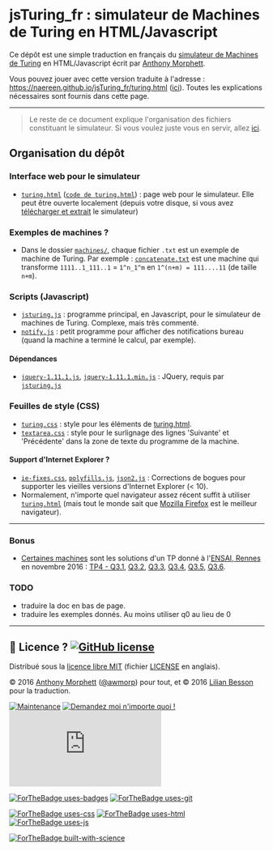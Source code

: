 # jsTuring_fr : simulateur de Machines de Turing en HTML/Javascript

Ce dépôt est une simple traduction en français du [simulateur de Machines de Turing](http://morphett.info/turing/) en HTML/Javascript écrit par [Anthony Morphett](http://morphett.info/).

Vous pouvez jouer avec cette version traduite à l'adresse : https://naereen.github.io/jsTuring_fr/turing.html ([ici](https://naereen.github.io/jsTuring_fr/turing.html)).
Toutes les explications nécessaires sont fournis dans cette page.

----

> Le reste de ce document explique l'organisation des fichiers constituant le simulateur.
> Si vous voulez juste vous en servir, allez [ici](https://naereen.github.io/jsTuring_fr/turing.html).

## Organisation du dépôt

### Interface web pour le simulateur
- [`turing.html`](https://naereen.github.io/jsTuring_fr/turing.html) ([`code de turing.html`](turing.html)) : page web pour le simulateur. Elle peut être ouverte localement (depuis votre disque, si vous avez [télécharger et extrait]() le simulateur)

### Exemples de machines ?
- Dans le dossier [`machines/`](machines/), chaque fichier `.txt` est un exemple de machine de Turing. Par exemple : [`concatenate.txt`](https://github.com/Naereen/jsTuring_fr/blob/gh-pages/machines/concatenate.txt) est une machine qui transforme `1111..1_111..1` = `1^n_1^m` en `1^(n+m) = 111....11` (de taille `n+m`).

### Scripts (Javascript)
- [`jsturing.js`](js/jsturing.js) : programme principal, en Javascript, pour le simulateur de machines de Turing. Complexe, mais très commenté.
- [`notify.js`](js/notify.js) : petit programme pour afficher des notifications bureau (quand la machine a terminé le calcul, par exemple).

#### Dépendances
- [`jquery-1.11.1.js`](js/jquery-1.11.1.js), [`jquery-1.11.1.min.js`](js/jquery-1.11.1.min.js) : JQuery, requis par [`jsturing.js`](js/jsturing.js)

### Feuilles de style (CSS)
- [`turing.css`](css/turing.css) : style pour les éléments de [turing.html](https://naereen.github.io/jsTuring_fr/turing.html).
- [`textarea.css`](css/textarea.css) : style pour le surlignage des lignes 'Suivante' et 'Précédente' dans la zone de texte du programme de la machine.

#### Support d'Internet Explorer ?
- [`ie-fixes.css`](css/ie-fixes.css), [`polyfills.js`](js/polyfills.js), [`json2.js`](js/json2.js) : Corrections de bogues pour supporter les vieilles versions d'Internet Explorer (< 10).
- Normalement, n'importe quel navigateur assez récent suffit à utiliser [`turing.html`](https://naereen.github.io/jsTuring_fr/turing.html) (mais tout le monde sait que [Mozilla Firefox](https://www.mozilla.org/fr/firefox/new/) est le meilleur navigateur).

----

### Bonus
- [Certaines machines](https://github.com/Naereen/jsTuring_fr/search?q=TP4&type=Code&utf8=✓) sont les solutions d'un TP donné à l'[ENSAI, Rennes](http://www.ensai.fr/) en novembre 2016 : [TP4 - Q3.1](https://github.com/Naereen/jsTuring_fr/blob/gh-pages/machines/TP4--Q3-1.txt), [Q3.2](https://github.com/Naereen/jsTuring_fr/blob/gh-pages/machines/TP4--Q3-2.txt), [Q3.3](https://github.com/Naereen/jsTuring_fr/blob/gh-pages/machines/TP4--Q3-3.txt), [Q3.4](https://github.com/Naereen/jsTuring_fr/blob/gh-pages/machines/TP4--Q3-4.txt), [Q3.5](https://github.com/Naereen/jsTuring_fr/blob/gh-pages/machines/TP4--Q3-5.txt), [Q3.6](https://github.com/Naereen/jsTuring_fr/blob/gh-pages/machines/TP4--Q3-6.txt).

### TODO
- traduire la doc en bas de page.
- traduire les exemples donnés. Au moins utiliser q0 au lieu de 0

----

## :scroll: Licence ? [![GitHub license](https://img.shields.io/github/license/Naereen/jsTuring_fr.svg)](https://github.com/Naereen/jsTuring_fr/blob/master/LICENSE)
Distribué sous la [licence libre MIT](https://lbesson.mit-license.org/) (fichier [LICENSE](LICENSE) en anglais).

© 2016 [Anthony Morphett](http://morphett.info/) ([@awmorp](https://GitHub.com/awmorp/)) pour tout, et © 2016 [Lilian Besson](https://GitHub.com/Naereen) pour la traduction.

[![Maintenance](https://img.shields.io/badge/Maintenu%3F-oui-green.svg)](https://GitHub.com/Naereen/jsTuring_fr/graphs/commit-activity)
[![Demandez moi n'importe quoi !](https://img.shields.io/badge/Demandez%20moi-n'%20importe%20quoi-1abc9c.svg)](https://GitHub.com/Naereen/ama.fr)
[![Analytics](https://ga-beacon.appspot.com/UA-38514290-17/github.com/Naereen/jsTuring_fr/README.md?pixel)](https://GitHub.com/Naereen/jsTuring_fr/)

[![ForTheBadge uses-badges](http://ForTheBadge.com/images/badges/uses-badges.svg)](http://ForTheBadge.com)
[![ForTheBadge uses-git](http://ForTheBadge.com/images/badges/uses-git.svg)](https://GitHub.com/)

[![ForTheBadge uses-css](http://ForTheBadge.com/images/badges/uses-css.svg)](http://ForTheBadge.com)
[![ForTheBadge uses-html](http://ForTheBadge.com/images/badges/uses-html.svg)](http://ForTheBadge.com)
[![ForTheBadge uses-js](http://ForTheBadge.com/images/badges/uses-js.svg)](http://ForTheBadge.com)

[![ForTheBadge built-with-science](http://ForTheBadge.com/images/badges/built-with-science.svg)](https://GitHub.com/Naereen/)
